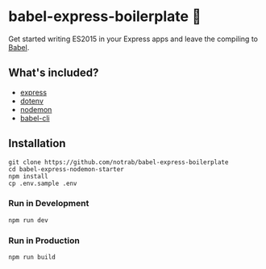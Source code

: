 # babel-express-boilerplate 🙌

Get started writing ES2015 in your Express apps and leave the compiling to [Babel](https://babeljs.io/).

## What's included?

* [express](https://www.npmjs.com/package/express)
* [dotenv](https://www.npmjs.com/package/dotenv)
* [nodemon](https://www.npmjs.com/package/nodemon)
* [babel-cli](https://www.npmjs.com/package/babel-cli)

## Installation
    git clone https://github.com/notrab/babel-express-boilerplate
    cd babel-express-nodemon-starter
    npm install
    cp .env.sample .env

### Run in Development
    npm run dev

### Run in Production
    npm run build
